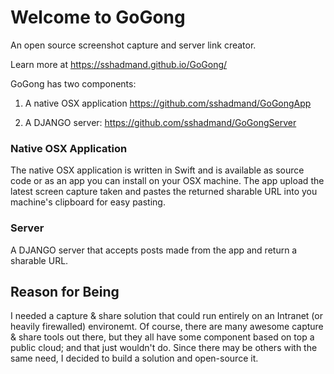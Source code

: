 # Welcome to GoGong
An open source screenshot capture and server link creator. 

Learn more at https://sshadmand.github.io/GoGong/

GoGong has two components:

 1. A native OSX application https://github.com/sshadmand/GoGongApp

 2. A DJANGO server: https://github.com/sshadmand/GoGongServer


### Native OSX Application
 
The native OSX application is written in Swift and is available as source code or as an app you can install on your OSX machine. The app upload the latest screen capture taken and pastes the returned sharable URL into you machine's clipboard for easy pasting.
 
### Server

A DJANGO server that accepts posts made from the app and return a sharable URL.

## Reason for Being
I needed a capture & share solution that could run entirely on an Intranet (or heavily firewalled) environemt. Of course, there are many awesome capture & share tools out there, but they all have some component based on top a public cloud; and that just wouldn't do. Since there may be others with the same need, I decided to build a solution and open-source it.
